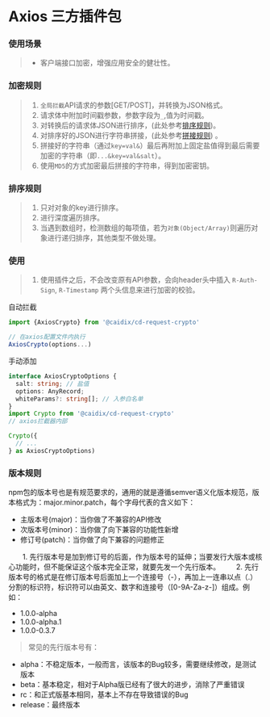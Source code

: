 # Axios 三方插件包

### 使用场景

> * 客户端接口加密，增强应用安全的健壮性。

### 加密规则

> 1. `全局拦截`API请求的参数[GET/POST]，并转换为JSON格式。
> 2. 请求体中附加时间戳参数，参数字段为`_`,值为时间戳。
> 3. 对转换后的请求体JSON进行排序，(此处参考[排序规则](#排序规则))。
> 4. 对排序好的JSON进行字符串拼接，(此处参考[拼接规则](#拼接规则)) 。
> 5. 拼接好的字符串（通过`key=val&`）最后再附加上固定盐值得到最后需要加密的字符串（即`...&key=val&salt`）。
> 6. 使用`MD5`的方式加密最后拼接的字符串，得到加密密钥。

### 排序规则

> 1. 只对对象的key进行排序。
> 2. 进行深度遍历排序。
> 3. 当遇到数组时，检测数组的每项值，若为`对象(Object/Array)`则遍历对象进行递归排序，其他类型不做处理。

### 使用

> 1. 使用插件之后，不会改变原有API参数，会向header头中插入 `R-Auth-Sign`, `R-Timestamp` 两个头信息来进行加密的校验。

自动拦截

```js
import {AxiosCrypto} from '@caidix/cd-request-crypto'

// 在axios配置文件内执行
AxiosCrypto(options...)
```

手动添加

```ts
interface AxiosCryptoOptions {
  salt: string; // 盐值
  options: AnyRecord;
  whiteParams?: string[]; // 入参白名单
}
import Crypto from '@caidix/cd-request-crypto'
// axios拦截器内部

Crypto({
  // ...
} as AxiosCryptoOptions)
```

### 版本规则

npm包的版本号也是有规范要求的，通用的就是遵循semver语义化版本规范，版本格式为：major.minor.patch，每个字母代表的含义如下：

- 主版本号(major)：当你做了不兼容的API修改
- 次版本号(minor)：当你做了向下兼容的功能性新增
- 修订号(patch)：当你做了向下兼容的问题修正

　　1. 先行版本号是加到修订号的后面，作为版本号的延伸；当要发行大版本或核心功能时，但不能保证这个版本完全正常，就要先发一个先行版本。
　　2. 先行版本号的格式是在修订版本号后面加上一个连接号（-），再加上一连串以点（.）分割的标识符，标识符可以由英文、数字和连接号（[0-9A-Za-z-]）组成。例如：
- 1.0​​.0-alpha
- 1.0.0-alpha.1
- 1.0.0-0.3.7

> 常见的先行版本号有：

- alpha：不稳定版本，一般而言，该版本的Bug较多，需要继续修改，是测试版本
- beta：基本稳定，相对于Alpha版已经有了很大的进步，消除了严重错误
- rc：和正式版基本相同，基本上不存在导致错误的Bug
- release：最终版本
